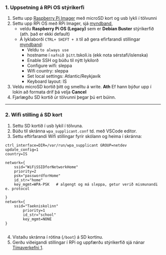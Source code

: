 
### 1. Uppsetning á RPi OS stýrikerfi 
   1. Settu upp [Raspberry Pi Imager](https://www.raspberrypi.com/software/) með microSD kort og usb lykli í tölvunni 
   1. Settu upp RPi OS með RPi Imager, sjá [myndband](https://www.youtube.com/watch?v=ntaXWS8Lk34), 
       - veldu **Raspberry Pi OS (Legacy)** sem er **Debian Buster** stýrikerfið (ath. það er ekki default) 
       - Á lyklaborði `CTRL+ SHIFT + X` til að gera efirfarandi stillingar [myndband](https://www.youtube.com/watch?v=s93ss44C_yM):
          - Veldu `to always use`
          - hostname í `nafnið þitt`.tskoli.is (ekk nota sérstafi/íslenska)
          - Enable SSH og búðu til nýtt lykilorð 
          - Configure wifi: sleppa 
          - Wifi country: sleppa
          - Set local settings: Atlantic/Reykjavík
          - Keyboard layout: IS
   1. Veldu microSD kortið þitt og smelltu á write. **Ath** Ef hann býður upp í lokin að formata drif þá velja **Cancel**
   2. Fjarlægðu SD kortið úr tölvunni þegar þú ert búinn.

---

### 2. Wifi stilling á SD kort 
1. Settu SD kortið í usb lykil í tölvuna.
2. Búðu til skránna `wpa_supplicant.conf` td. með VSCode editor.
3. Settu eftirfarandi Wifi stillingar fyrir skólann og heima í skránna:
```
ctrl_interface=DIR=/var/run/wpa_supplicant GROUP=netdev
update_config=1
country=IS

network={
	ssid="WiFiSSIDforNetworkHome"
	priority=2
	psk="passwordforHome"
	id_str="home"
	key_mgmt=WPA-PSK   # algengt og má sleppa, getur verið mismunandi e. protocol

}
network={
	ssid="Taekniskolinn"  
    	priority=1 
    	id_str="school"
    	key_mgmt=NONE
}


```
4. Vistaðu skránna í rótina (`/boot`) á SD kortinu.
5. Gerðu viðeigandi stillingar í RPi og uppfærðu stýrikerfið sjá nánar [Tímaverkefni 1](https://github.com/VESM3/IOT/blob/main/Verkefni/Timaverkefni1.md#1-a%C3%B0-tengjast-raspberry-pi-15).

<!--
**Ath** Til að fá wifi líka heima og í skólanum þá þarftu að breyta `wpa_supplicant.conf` skránni, sjá [leiðbeiningar](https://github.com/VESM3/IOT/blob/main/Efni/wifi.md#automatic-switching-between-wifi-network). vistaðu skránna í  `/boot/ directory` á SD kortinu.
-->
